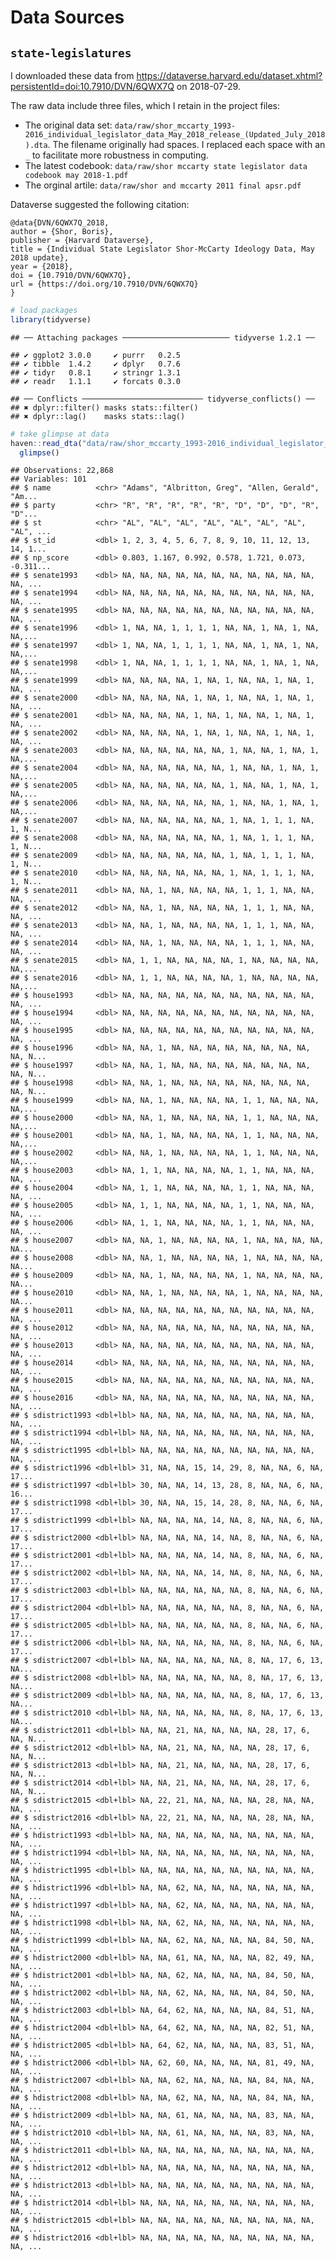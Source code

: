 Data Sources
================

`state-legislatures`
--------------------

I downloaded these data from <https://dataverse.harvard.edu/dataset.xhtml?persistentId=doi:10.7910/DVN/6QWX7Q> on 2018-07-29.

The raw data include three files, which I retain in the project files:

-   The original data set: `data/raw/shor_mccarty_1993-2016_individual_legislator_data_May_2018_release_(Updated_July_2018).dta`. The filename originally had spaces. I replaced each space with an `_` to facilitate more robustness in computing.
-   The latest codebook: `data/raw/shor mccarty state legislator data codebook may 2018-1.pdf`
-   The orginal artile: `data/raw/shor and mccarty 2011 final apsr.pdf`

Dataverse suggested the following citation:

    @data{DVN/6QWX7Q_2018,
    author = {Shor, Boris},
    publisher = {Harvard Dataverse},
    title = {Individual State Legislator Shor-McCarty Ideology Data, May 2018 update},
    year = {2018},
    doi = {10.7910/DVN/6QWX7Q},
    url = {https://doi.org/10.7910/DVN/6QWX7Q}
    }

``` r
# load packages
library(tidyverse)
```

    ## ── Attaching packages ──────────────────────── tidyverse 1.2.1 ──

    ## ✔ ggplot2 3.0.0     ✔ purrr   0.2.5
    ## ✔ tibble  1.4.2     ✔ dplyr   0.7.6
    ## ✔ tidyr   0.8.1     ✔ stringr 1.3.1
    ## ✔ readr   1.1.1     ✔ forcats 0.3.0

    ## ── Conflicts ─────────────────────────── tidyverse_conflicts() ──
    ## ✖ dplyr::filter() masks stats::filter()
    ## ✖ dplyr::lag()    masks stats::lag()

``` r
# take glimpse at data 
haven::read_dta("data/raw/shor_mccarty_1993-2016_individual_legislator_data_May_2018_release_(Updated_July_2018).dta") %>%
  glimpse()
```

    ## Observations: 22,868
    ## Variables: 101
    ## $ name          <chr> "Adams", "Albritton, Greg", "Allen, Gerald", "Am...
    ## $ party         <chr> "R", "R", "R", "R", "R", "D", "D", "D", "R", "D"...
    ## $ st            <chr> "AL", "AL", "AL", "AL", "AL", "AL", "AL", "AL", ...
    ## $ st_id         <dbl> 1, 2, 3, 4, 5, 6, 7, 8, 9, 10, 11, 12, 13, 14, 1...
    ## $ np_score      <dbl> 0.803, 1.167, 0.992, 0.578, 1.721, 0.073, -0.311...
    ## $ senate1993    <dbl> NA, NA, NA, NA, NA, NA, NA, NA, NA, NA, NA, NA, ...
    ## $ senate1994    <dbl> NA, NA, NA, NA, NA, NA, NA, NA, NA, NA, NA, NA, ...
    ## $ senate1995    <dbl> NA, NA, NA, NA, NA, NA, NA, NA, NA, NA, NA, NA, ...
    ## $ senate1996    <dbl> 1, NA, NA, 1, 1, 1, 1, NA, NA, 1, NA, 1, NA, NA,...
    ## $ senate1997    <dbl> 1, NA, NA, 1, 1, 1, 1, NA, NA, 1, NA, 1, NA, NA,...
    ## $ senate1998    <dbl> 1, NA, NA, 1, 1, 1, 1, NA, NA, 1, NA, 1, NA, NA,...
    ## $ senate1999    <dbl> NA, NA, NA, NA, 1, NA, 1, NA, NA, 1, NA, 1, NA, ...
    ## $ senate2000    <dbl> NA, NA, NA, NA, 1, NA, 1, NA, NA, 1, NA, 1, NA, ...
    ## $ senate2001    <dbl> NA, NA, NA, NA, 1, NA, 1, NA, NA, 1, NA, 1, NA, ...
    ## $ senate2002    <dbl> NA, NA, NA, NA, 1, NA, 1, NA, NA, 1, NA, 1, NA, ...
    ## $ senate2003    <dbl> NA, NA, NA, NA, NA, NA, 1, NA, NA, 1, NA, 1, NA,...
    ## $ senate2004    <dbl> NA, NA, NA, NA, NA, NA, 1, NA, NA, 1, NA, 1, NA,...
    ## $ senate2005    <dbl> NA, NA, NA, NA, NA, NA, 1, NA, NA, 1, NA, 1, NA,...
    ## $ senate2006    <dbl> NA, NA, NA, NA, NA, NA, 1, NA, NA, 1, NA, 1, NA,...
    ## $ senate2007    <dbl> NA, NA, NA, NA, NA, NA, 1, NA, 1, 1, 1, NA, 1, N...
    ## $ senate2008    <dbl> NA, NA, NA, NA, NA, NA, 1, NA, 1, 1, 1, NA, 1, N...
    ## $ senate2009    <dbl> NA, NA, NA, NA, NA, NA, 1, NA, 1, 1, 1, NA, 1, N...
    ## $ senate2010    <dbl> NA, NA, NA, NA, NA, NA, 1, NA, 1, 1, 1, NA, 1, N...
    ## $ senate2011    <dbl> NA, NA, 1, NA, NA, NA, NA, 1, 1, 1, NA, NA, NA, ...
    ## $ senate2012    <dbl> NA, NA, 1, NA, NA, NA, NA, 1, 1, 1, NA, NA, NA, ...
    ## $ senate2013    <dbl> NA, NA, 1, NA, NA, NA, NA, 1, 1, 1, NA, NA, NA, ...
    ## $ senate2014    <dbl> NA, NA, 1, NA, NA, NA, NA, 1, 1, 1, NA, NA, NA, ...
    ## $ senate2015    <dbl> NA, 1, 1, NA, NA, NA, NA, 1, NA, NA, NA, NA, NA,...
    ## $ senate2016    <dbl> NA, 1, 1, NA, NA, NA, NA, 1, NA, NA, NA, NA, NA,...
    ## $ house1993     <dbl> NA, NA, NA, NA, NA, NA, NA, NA, NA, NA, NA, NA, ...
    ## $ house1994     <dbl> NA, NA, NA, NA, NA, NA, NA, NA, NA, NA, NA, NA, ...
    ## $ house1995     <dbl> NA, NA, NA, NA, NA, NA, NA, NA, NA, NA, NA, NA, ...
    ## $ house1996     <dbl> NA, NA, 1, NA, NA, NA, NA, NA, NA, NA, NA, NA, N...
    ## $ house1997     <dbl> NA, NA, 1, NA, NA, NA, NA, NA, NA, NA, NA, NA, N...
    ## $ house1998     <dbl> NA, NA, 1, NA, NA, NA, NA, NA, NA, NA, NA, NA, N...
    ## $ house1999     <dbl> NA, NA, 1, NA, NA, NA, NA, 1, 1, NA, NA, NA, NA,...
    ## $ house2000     <dbl> NA, NA, 1, NA, NA, NA, NA, 1, 1, NA, NA, NA, NA,...
    ## $ house2001     <dbl> NA, NA, 1, NA, NA, NA, NA, 1, 1, NA, NA, NA, NA,...
    ## $ house2002     <dbl> NA, NA, 1, NA, NA, NA, NA, 1, 1, NA, NA, NA, NA,...
    ## $ house2003     <dbl> NA, 1, 1, NA, NA, NA, NA, 1, 1, NA, NA, NA, NA, ...
    ## $ house2004     <dbl> NA, 1, 1, NA, NA, NA, NA, 1, 1, NA, NA, NA, NA, ...
    ## $ house2005     <dbl> NA, 1, 1, NA, NA, NA, NA, 1, 1, NA, NA, NA, NA, ...
    ## $ house2006     <dbl> NA, 1, 1, NA, NA, NA, NA, 1, 1, NA, NA, NA, NA, ...
    ## $ house2007     <dbl> NA, NA, 1, NA, NA, NA, NA, 1, NA, NA, NA, NA, NA...
    ## $ house2008     <dbl> NA, NA, 1, NA, NA, NA, NA, 1, NA, NA, NA, NA, NA...
    ## $ house2009     <dbl> NA, NA, 1, NA, NA, NA, NA, 1, NA, NA, NA, NA, NA...
    ## $ house2010     <dbl> NA, NA, 1, NA, NA, NA, NA, 1, NA, NA, NA, NA, NA...
    ## $ house2011     <dbl> NA, NA, NA, NA, NA, NA, NA, NA, NA, NA, NA, NA, ...
    ## $ house2012     <dbl> NA, NA, NA, NA, NA, NA, NA, NA, NA, NA, NA, NA, ...
    ## $ house2013     <dbl> NA, NA, NA, NA, NA, NA, NA, NA, NA, NA, NA, NA, ...
    ## $ house2014     <dbl> NA, NA, NA, NA, NA, NA, NA, NA, NA, NA, NA, NA, ...
    ## $ house2015     <dbl> NA, NA, NA, NA, NA, NA, NA, NA, NA, NA, NA, NA, ...
    ## $ house2016     <dbl> NA, NA, NA, NA, NA, NA, NA, NA, NA, NA, NA, NA, ...
    ## $ sdistrict1993 <dbl+lbl> NA, NA, NA, NA, NA, NA, NA, NA, NA, NA, NA, ...
    ## $ sdistrict1994 <dbl+lbl> NA, NA, NA, NA, NA, NA, NA, NA, NA, NA, NA, ...
    ## $ sdistrict1995 <dbl+lbl> NA, NA, NA, NA, NA, NA, NA, NA, NA, NA, NA, ...
    ## $ sdistrict1996 <dbl+lbl> 31, NA, NA, 15, 14, 29, 8, NA, NA, 6, NA, 17...
    ## $ sdistrict1997 <dbl+lbl> 30, NA, NA, 14, 13, 28, 8, NA, NA, 6, NA, 16...
    ## $ sdistrict1998 <dbl+lbl> 30, NA, NA, 15, 14, 28, 8, NA, NA, 6, NA, 17...
    ## $ sdistrict1999 <dbl+lbl> NA, NA, NA, NA, 14, NA, 8, NA, NA, 6, NA, 17...
    ## $ sdistrict2000 <dbl+lbl> NA, NA, NA, NA, 14, NA, 8, NA, NA, 6, NA, 17...
    ## $ sdistrict2001 <dbl+lbl> NA, NA, NA, NA, 14, NA, 8, NA, NA, 6, NA, 17...
    ## $ sdistrict2002 <dbl+lbl> NA, NA, NA, NA, 14, NA, 8, NA, NA, 6, NA, 17...
    ## $ sdistrict2003 <dbl+lbl> NA, NA, NA, NA, NA, NA, 8, NA, NA, 6, NA, 17...
    ## $ sdistrict2004 <dbl+lbl> NA, NA, NA, NA, NA, NA, 8, NA, NA, 6, NA, 17...
    ## $ sdistrict2005 <dbl+lbl> NA, NA, NA, NA, NA, NA, 8, NA, NA, 6, NA, 17...
    ## $ sdistrict2006 <dbl+lbl> NA, NA, NA, NA, NA, NA, 8, NA, NA, 6, NA, 17...
    ## $ sdistrict2007 <dbl+lbl> NA, NA, NA, NA, NA, NA, 8, NA, 17, 6, 13, NA...
    ## $ sdistrict2008 <dbl+lbl> NA, NA, NA, NA, NA, NA, 8, NA, 17, 6, 13, NA...
    ## $ sdistrict2009 <dbl+lbl> NA, NA, NA, NA, NA, NA, 8, NA, 17, 6, 13, NA...
    ## $ sdistrict2010 <dbl+lbl> NA, NA, NA, NA, NA, NA, 8, NA, 17, 6, 13, NA...
    ## $ sdistrict2011 <dbl+lbl> NA, NA, 21, NA, NA, NA, NA, 28, 17, 6, NA, N...
    ## $ sdistrict2012 <dbl+lbl> NA, NA, 21, NA, NA, NA, NA, 28, 17, 6, NA, N...
    ## $ sdistrict2013 <dbl+lbl> NA, NA, 21, NA, NA, NA, NA, 28, 17, 6, NA, N...
    ## $ sdistrict2014 <dbl+lbl> NA, NA, 21, NA, NA, NA, NA, 28, 17, 6, NA, N...
    ## $ sdistrict2015 <dbl+lbl> NA, 22, 21, NA, NA, NA, NA, 28, NA, NA, NA, ...
    ## $ sdistrict2016 <dbl+lbl> NA, 22, 21, NA, NA, NA, NA, 28, NA, NA, NA, ...
    ## $ hdistrict1993 <dbl+lbl> NA, NA, NA, NA, NA, NA, NA, NA, NA, NA, NA, ...
    ## $ hdistrict1994 <dbl+lbl> NA, NA, NA, NA, NA, NA, NA, NA, NA, NA, NA, ...
    ## $ hdistrict1995 <dbl+lbl> NA, NA, NA, NA, NA, NA, NA, NA, NA, NA, NA, ...
    ## $ hdistrict1996 <dbl+lbl> NA, NA, 62, NA, NA, NA, NA, NA, NA, NA, NA, ...
    ## $ hdistrict1997 <dbl+lbl> NA, NA, 62, NA, NA, NA, NA, NA, NA, NA, NA, ...
    ## $ hdistrict1998 <dbl+lbl> NA, NA, 62, NA, NA, NA, NA, NA, NA, NA, NA, ...
    ## $ hdistrict1999 <dbl+lbl> NA, NA, 62, NA, NA, NA, NA, 84, 50, NA, NA, ...
    ## $ hdistrict2000 <dbl+lbl> NA, NA, 61, NA, NA, NA, NA, 82, 49, NA, NA, ...
    ## $ hdistrict2001 <dbl+lbl> NA, NA, 62, NA, NA, NA, NA, 84, 50, NA, NA, ...
    ## $ hdistrict2002 <dbl+lbl> NA, NA, 62, NA, NA, NA, NA, 84, 50, NA, NA, ...
    ## $ hdistrict2003 <dbl+lbl> NA, 64, 62, NA, NA, NA, NA, 84, 51, NA, NA, ...
    ## $ hdistrict2004 <dbl+lbl> NA, 64, 62, NA, NA, NA, NA, 82, 51, NA, NA, ...
    ## $ hdistrict2005 <dbl+lbl> NA, 64, 62, NA, NA, NA, NA, 83, 51, NA, NA, ...
    ## $ hdistrict2006 <dbl+lbl> NA, 62, 60, NA, NA, NA, NA, 81, 49, NA, NA, ...
    ## $ hdistrict2007 <dbl+lbl> NA, NA, 62, NA, NA, NA, NA, 84, NA, NA, NA, ...
    ## $ hdistrict2008 <dbl+lbl> NA, NA, 62, NA, NA, NA, NA, 84, NA, NA, NA, ...
    ## $ hdistrict2009 <dbl+lbl> NA, NA, 61, NA, NA, NA, NA, 83, NA, NA, NA, ...
    ## $ hdistrict2010 <dbl+lbl> NA, NA, 61, NA, NA, NA, NA, 83, NA, NA, NA, ...
    ## $ hdistrict2011 <dbl+lbl> NA, NA, NA, NA, NA, NA, NA, NA, NA, NA, NA, ...
    ## $ hdistrict2012 <dbl+lbl> NA, NA, NA, NA, NA, NA, NA, NA, NA, NA, NA, ...
    ## $ hdistrict2013 <dbl+lbl> NA, NA, NA, NA, NA, NA, NA, NA, NA, NA, NA, ...
    ## $ hdistrict2014 <dbl+lbl> NA, NA, NA, NA, NA, NA, NA, NA, NA, NA, NA, ...
    ## $ hdistrict2015 <dbl+lbl> NA, NA, NA, NA, NA, NA, NA, NA, NA, NA, NA, ...
    ## $ hdistrict2016 <dbl+lbl> NA, NA, NA, NA, NA, NA, NA, NA, NA, NA, NA, ...
